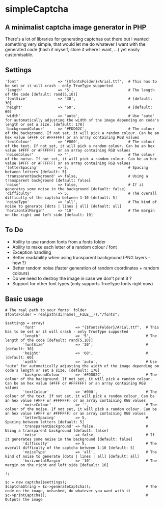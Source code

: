 simpleCaptcha
==============

A minimalist captcha image generator in PHP
--------------

There's a lot of libraries for generating captchas out there but I wanted something very simple, that would let me do whatever I want with the generated code (hash it myself, store it where I want, ...) yet easily customisable.

Settings
--------------

	'font'                  => "{$fontsFolder}/Arial.ttf", 	# This has to be set or it will crash - only TrueType supported
	'length'                => '5', 						# The length of the code [default: rand(5,10)]
	'fontSize'              => '30', 						# [default: 30]
	'height'                => '60', 						# [default: 60]
	'width'                 => 'auto', 						# Use "auto" for automatically adjusting the width of the image depending on code's length or set a size. [default: 170]
	'backgroundColour'      => '#FDD02C', 					# The colour of the background. If not set, it will pick a random colour. Can be an hex value (#FFF or #FFFFFF) or an array containing RGB values
	'textColour'            => '#000', 						# The colour of the text. If not set, it will pick a random colour. Can be an hex value (#FFF or #FFFFFF) or an array containing RGB values
	'noiseColour'           => '', 							# The colour of the noise. If not set, it will pick a random colour. Can be an hex value (#FFF or #FFFFFF) or an array containing RGB values
	'letterSpacing'         => 5, 							# Spacing between letters [default: 5]
	'transparentBackground' => false, 						# Using a transparent background [default: false]
	'noise'                 => false, 						# If it generates some noise in the background [default: false]
	'difficulty'            => 5, 							# The overall difficulty of the captcha between 1-10 [default: 5]
	'noiseType'             => 'all', 						# The kind of noise to generate [dots | lines | all] [default: all]
	'horizontalMargin'      => '10' 						# The margin on the right and left side [default: 10]

To Do
--------------

- Ability to use random fonts from a fonts folder
- Ability to make each letter of a random colour / font
- Exception handling
- Better readability when using transparent background (PNG layers - how ?) 
- Better random noise (faster generation of random coordinates + random colours)
- Do we need to destroy the image in case we don't print it ?
- Support for other font types (only supports TrueType fonts right now)

Basic usage
--------------

	# The real path to your fonts' folder
	$fontsFolder = realpath(dirname(__FILE__))."/fonts";

	$settings = array(
            'font'                  => "{$fontsFolder}/Arial.ttf", 	# This has to be set or it will crash - only TrueType supported
            'length'                => '5', 						# The length of the code [default: rand(5,10)]
            'fontSize'              => '30', 						# [default: 30]
            'height'                => '60', 						# [default: 60]
            'width'                 => 'auto', 						# Use "auto" for automatically adjusting the width of the image depending on code's length or set a size. [default: 170]
            'backgroundColour'      => '#FDD02C', 					# The colour of the background. If not set, it will pick a random colour. Can be an hex value (#FFF or #FFFFFF) or an array containing RGB values
            'textColour'            => '#000', 						# The colour of the text. If not set, it will pick a random colour. Can be an hex value (#FFF or #FFFFFF) or an array containing RGB values
            'noiseColour'           => '', 							# The colour of the noise. If not set, it will pick a random colour. Can be an hex value (#FFF or #FFFFFF) or an array containing RGB values
            'letterSpacing'         => 5, 							# Spacing between letters [default: 5]
            'transparentBackground' => false, 						# Using a transparent background [default: false]
            'noise'                 => false, 						# If it generates some noise in the background [default: false]
            'difficulty'            => 5, 							# The overall difficulty of the captcha between 1-10 [default: 5]
            'noiseType'             => 'all', 						# The kind of noise to generate [dots | lines | all] [default: all]
            'horizontalMargin'      => '10' 						# The margin on the right and left side [default: 10]

    );

	$c = new captcha($settings);
	$captchaString = $c->generateCaptcha(); 						# The code on the image, unhashed, do whatever you want with it
	$c->printCaptcha(); 											# Outputs the image